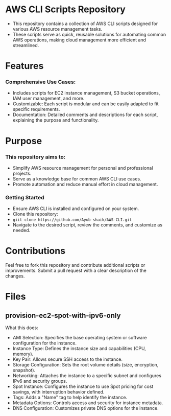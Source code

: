 # AWS CLI Scripts Repository
-  This repository contains a collection of AWS CLI scripts designed for various AWS resource management tasks.
-  These scripts serve as quick, reusable solutions for automating common AWS operations, making cloud management more efficient and streamlined.

# Features
### Comprehensive Use Cases: 
-  Includes scripts for EC2 instance management, S3 bucket operations, IAM user management, and more.
-  Customizable: Each script is modular and can be easily adapted to fit specific requirements.
-  Documentation: Detailed comments and descriptions for each script, explaining the purpose and functionality.

# Purpose
### This repository aims to:
-  Simplify AWS resource management for personal and professional projects.
-  Serve as a knowledge base for common AWS CLI use cases.
-  Promote automation and reduce manual effort in cloud management.
  
  ### Getting Started
-  Ensure AWS CLI is installed and configured on your system.
-  Clone this repository:
- `giit clone https://github.com/Ayub-shaik/AWS-CLI.git`
- Navigate to the desired script, review the comments, and customize as needed.

# Contributions
Feel free to fork this repository and contribute additional scripts or improvements. Submit a pull request with a clear description of the changes.


# Files
## provision-ec2-spot-with-ipv6-only
  What this does:
  -  AMI Selection: Specifies the base operating system or software configuration for the instance.
  -  Instance Type: Defines the instance size and capabilities (CPU, memory).
  -  Key Pair: Allows secure SSH access to the instance.
  -  Storage Configuration: Sets the root volume details (size, encryption, snapshot).
  -  Networking: Attaches the instance to a specific subnet and configures IPv6 and security groups.
  -  Spot Instance: Configures the instance to use Spot pricing for cost savings, with interruption behavior defined.
  -  Tags: Adds a "Name" tag to help identify the instance.
  -  Metadata Options: Controls access and security for instance metadata.
  -  DNS Configuration: Customizes private DNS options for the instance.
